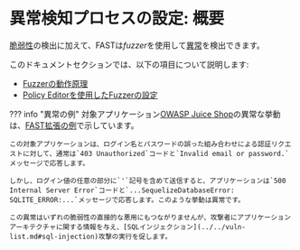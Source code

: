 [doc-fuzzer-internals]:         fuzzer-internals.md
[doc-fuzzer-configuration]:     fuzzer-configuration.md              

[gl-vuln]:                      ../../terms-glossary.md#vulnerability
[gl-anomaly]:                   ../../terms-glossary.md#anomaly

# 異常検知プロセスの設定: 概要

[脆弱性][gl-vuln]の検出に加えて、FASTは*fuzzer*を使用して[異常][gl-anomaly]を検出できます。

このドキュメントセクションでは、以下の項目について説明します:

* [Fuzzerの動作原理][doc-fuzzer-internals]
* [Policy Editorを使用したFuzzerの設定][doc-fuzzer-configuration]

??? info "異常の例"
    対象アプリケーション[OWASP Juice Shop](https://www.owasp.org/www-project-juice-shop/)の異常な挙動は、[FAST拡張の例](../../dsl/extensions-examples/mod-extension.md)で示しています。

    この対象アプリケーションは、ログイン名とパスワードの誤った組み合わせによる認証リクエストに対して、通常は`403 Unauthorized`コードと`Invalid email or password.`メッセージで応答します。

    しかし、ログイン値の任意の部分に`'`記号を含めて送信すると、アプリケーションは`500 Internal Server Error`コードと`...SequelizeDatabaseError: SQLITE_ERROR:...`メッセージで応答します。このような挙動は異常です。

    この異常はいずれの脆弱性の直接的な悪用にもつながりませんが、攻撃者にアプリケーションアーキテクチャに関する情報を与え、[SQLインジェクション](../../vuln-list.md#sql-injection)攻撃の実行を促します。
